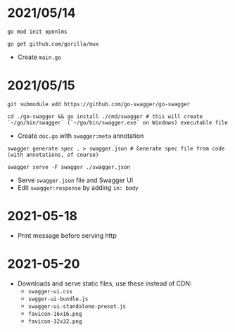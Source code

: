 # 2021/05/14

```shell
go mod init openlms

go get github.com/gorilla/mux
```

- Create `main.go`

# 2021/05/15

```shell
git submodule add https://github.com/go-swagger/go-swagger

cd ./go-swagger && go install ./cmd/swagger # this will create `~/go/bin/swagger` (`~/go/bin/swagger.exe` on Windows) executable file
```

- Create `doc.go` with `swagger:meta` annotation

```shell
swagger generate spec . > swagger.json # Generate spec file from code (with annotations, of course)

swagger serve -F swagger ./swagger.json
```

- Serve `swagger.json` file and Swagger UI
- Edit `swagger:response` by adding `in: body`

# 2021-05-18

- Print message before serving http

# 2021-05-20

- Downloads and serve static files, use these instead of CDN:
    - `swagger-ui.css`
    - `swgger-ui-bundle.js`
    - `swagger-ui-standalone-preset.js`
    - `favicon-16x16.png`
    - `favicon-32x32.png`
